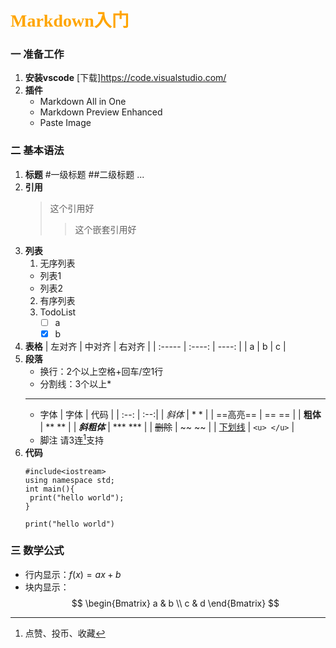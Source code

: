 # <font face="仿宋" color=orange>Markdown入门</font>
### 一 准备工作
1. **安装vscode**
   [下载]https://code.visualstudio.com/
2. **插件**
   - Markdown All in One
   - Markdown Preview Enhanced
   - Paste Image
### 二 基本语法
1. **标题**
   #一级标题
   ##二级标题
   ...
2. **引用**
   > 这个引用好
   >> 这个嵌套引用好
3. **列表**
   1. 无序列表
   - 列表1
   - 列表2
   2. 有序列表
   3. TodoList
      - [ ] a
      - [x] b
4. **表格**
   | 左对齐 | 中对齐 | 右对齐 |
   | :----- | :----: | ----: |
   | a | b | c |
5. **段落**
   - 换行：2个以上空格+回车/空1行
   - 分割线：3个以上*
   ***
   - 字体
     | 字体 | 代码 |
     | :--: | :--:|
     | *斜体* | * * |
     | ==高亮== | == == |
     | **粗体** | ** ** |
     | ***斜粗体*** | *** *** |
     | ~~删除~~ | ~~ ~~ |
     | <u>下划线</u> | ```<u> </u>``` |
   - 脚注
     请3连[^1]支持
6. **代码**
   ```
   #include<iostream>
   using namespace std;
   int main(){
    print("hello world");
   }
   ```
   `print("hello world")`
### 三 数学公式
   - 行内显示：$f(x)=ax+b$
   - 块内显示：
   $$
   \begin{Bmatrix}
   a & b \\
   c & d
   \end{Bmatrix}
   $$

[^1]: 点赞、投币、收藏